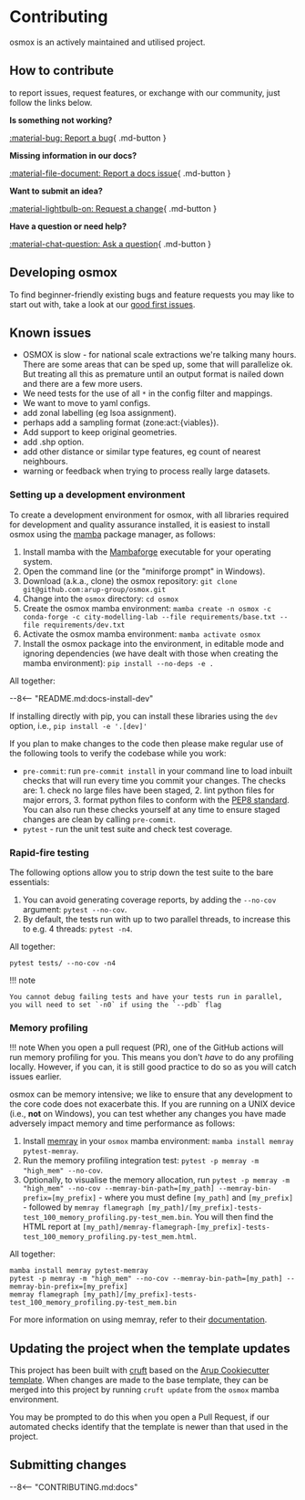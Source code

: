 # Contributing

osmox is an actively maintained and utilised project.

## How to contribute

to report issues, request features, or exchange with our community, just follow the links below.

__Is something not working?__

[:material-bug: Report a bug](https://github.com/arup-group/osmox/issues/new?template=BUG-REPORT.yml "Report a bug in osmox by creating an issue and a reproduction"){ .md-button }

__Missing information in our docs?__

[:material-file-document: Report a docs issue](https://github.com/arup-group/osmox/issues/new?template=DOCS.yml "Report missing information or potential inconsistencies in our documentation"){ .md-button }

__Want to submit an idea?__

[:material-lightbulb-on: Request a change](https://github.com/arup-group/osmox/issues/new?template=FEATURE-REQUEST.yml "Propose a change or feature request or suggest an improvement"){ .md-button }

__Have a question or need help?__

[:material-chat-question: Ask a question](https://github.com/arup-group/osmox/discussions "Ask questions on our discussion board and get in touch with our community"){ .md-button }

## Developing osmox

To find beginner-friendly existing bugs and feature requests you may like to start out with, take a look at our [good first issues](https://github.com/arup-group/osmox/contribute).

## Known issues

- OSMOX is slow - for national scale extractions we're talking many hours.
There are some areas that can be sped up, some that will parallelize ok.
But treating all this as premature until an output format is nailed down and there are a few more users.
- We need tests for the use of all `*` in the config filter and mappings.
- We want to move to yaml configs.
- add zonal labelling (eg lsoa assignment).
- perhaps add a sampling format (zone:act:{viables}).
- Add support to keep original geometries.
- add .shp option.
- add other distance or similar type features, eg count of nearest neighbours.
- warning or feedback when trying to process really large datasets.

### Setting up a development environment

To create a development environment for osmox, with all libraries required for development and quality assurance installed, it is easiest to install osmox using the [mamba](https://mamba.readthedocs.io/en/latest/index.html) package manager, as follows:

1. Install mamba with the [Mambaforge](https://github.com/conda-forge/miniforge#mambaforge) executable for your operating system.
1. Open the command line (or the "miniforge prompt" in Windows).
1. Download (a.k.a., clone) the osmox repository: `git clone git@github.com:arup-group/osmox.git`
1. Change into the `osmox` directory: `cd osmox`
1. Create the osmox mamba environment: `mamba create -n osmox -c conda-forge -c city-modelling-lab --file requirements/base.txt --file requirements/dev.txt`
1. Activate the osmox mamba environment: `mamba activate osmox`
1. Install the osmox package into the environment, in editable mode and ignoring dependencies (we have dealt with those when creating the mamba environment): `pip install --no-deps -e .`

All together:

--8<-- "README.md:docs-install-dev"

If installing directly with pip, you can install these libraries using the `dev` option, i.e., `pip install -e '.[dev]'`

If you plan to make changes to the code then please make regular use of the following tools to verify the codebase while you work:

- `pre-commit`: run `pre-commit install` in your command line to load inbuilt checks that will run every time you commit your changes.
The checks are: 1. check no large files have been staged, 2. lint python files for major errors, 3. format python files to conform with the [PEP8 standard](https://peps.python.org/pep-0008/).
You can also run these checks yourself at any time to ensure staged changes are clean by calling `pre-commit`.
- `pytest` - run the unit test suite and check test coverage.

### Rapid-fire testing

The following options allow you to strip down the test suite to the bare essentials:
1. You can avoid generating coverage reports, by adding the `--no-cov` argument: `pytest --no-cov`.
1. By default, the tests run with up to two parallel threads, to increase this to e.g. 4 threads: `pytest -n4`.

All together:

``` shell
pytest tests/ --no-cov -n4
```

!!! note

    You cannot debug failing tests and have your tests run in parallel, you will need to set `-n0` if using the `--pdb` flag

### Memory profiling

!!! note
    When you open a pull request (PR), one of the GitHub actions will run memory profiling for you.
    This means you don't *have* to do any profiling locally.
    However, if you can, it is still good practice to do so as you will catch issues earlier.

osmox can be memory intensive; we like to ensure that any development to the core code does not exacerbate this.
If you are running on a UNIX device (i.e., **not** on Windows), you can test whether any changes you have made adversely impact memory and time performance as follows:

1. Install [memray](https://bloomberg.github.io/memray/index.html) in your `osmox` mamba environment: `mamba install memray pytest-memray`.
2. Run the memory profiling integration test: `pytest -p memray -m "high_mem" --no-cov`.
3. Optionally, to visualise the memory allocation, run `pytest -p memray -m "high_mem" --no-cov --memray-bin-path=[my_path] --memray-bin-prefix=[my_prefix]` - where you must define `[my_path]` and `[my_prefix]` - followed by `memray flamegraph [my_path]/[my_prefix]-tests-test_100_memory_profiling.py-test_mem.bin`.
You will then find the HTML report at `[my_path]/memray-flamegraph-[my_prefix]-tests-test_100_memory_profiling.py-test_mem.html`.

All together:

``` shell
mamba install memray pytest-memray
pytest -p memray -m "high_mem" --no-cov --memray-bin-path=[my_path] --memray-bin-prefix=[my_prefix]
memray flamegraph [my_path]/[my_prefix]-tests-test_100_memory_profiling.py-test_mem.bin
```

For more information on using memray, refer to their [documentation](https://bloomberg.github.io/memray/index.html).

## Updating the project when the template updates

This project has been built with [cruft](https://cruft.github.io/cruft/) based on the [Arup Cookiecutter template](https://github.com/arup-group/cookiecutter-pypackage).
When changes are made to the base template, they can be merged into this project by running `cruft update` from the  `osmox` mamba environment.

You may be prompted to do this when you open a Pull Request, if our automated checks identify that the template is newer than that used in the project.

## Submitting changes

--8<-- "CONTRIBUTING.md:docs"
